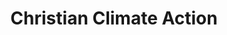 ---
layout: link
link_url: https://christianclimateaction.org/
title: Christian Climate Action
source: Christian Climate Action
card: 
petal: Build A Movement
task: Join with other Christian groups
---